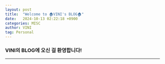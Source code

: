 ```yaml
---
layout: post
title:  "Welcome to 🏠VINI's BLOG🏠"
date:   2024-10-13 02:22:18 +0900
categories: MISC
author: VINI
tag: Personal
--- 
```


### VINI의 BLOG에 오신 걸 환영합니다!
---
